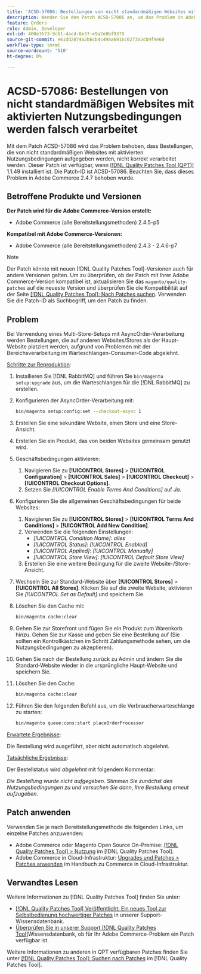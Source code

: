 ```yaml
---
title: 'ACSD-57086: Bestellungen von nicht standardmäßigen Websites mit aktivierten Nutzungsbedingungen werden falsch verarbeitet'
description: Wenden Sie den Patch ACSD-57086 an, um das Problem in Adobe Commerce zu beheben, bei dem Bestellungen, die von nicht standardmäßigen Websites mit aktivierten Nutzungsbedingungen aufgegeben werden, nicht korrekt verarbeitet werden.
feature: Orders
role: Admin, Developer
exl-id: 400e3673-9c61-4acd-8e37-e9a2e0bf9379
source-git-commit: e61dd2874a2b6cb4c49aa6916c6273a2cb9f9e60
workflow-type: tm+mt
source-wordcount: '510'
ht-degree: 0%

---
```


# ACSD-57086: Bestellungen von nicht standardmäßigen Websites mit aktivierten Nutzungsbedingungen werden falsch verarbeitet

Mit dem Patch ACSD-57086 wird das Problem behoben, dass Bestellungen, die von nicht standardmäßigen Websites mit aktivierten Nutzungsbedingungen aufgegeben werden, nicht korrekt verarbeitet werden. Dieser Patch ist verfügbar, wenn [[!DNL Quality Patches Tool (QPT)]](/help/announcements/adobe-commerce-announcements/magento-quality-patches-released-new-tool-to-self-serve-quality-patches.md) 1.1.49 installiert ist. Die Patch-ID ist ACSD-57086. Beachten Sie, dass dieses Problem in Adobe Commerce 2.4.7 behoben wurde.

## Betroffene Produkte und Versionen

**Der Patch wird für die Adobe Commerce-Version erstellt:**

* Adobe Commerce (alle Bereitstellungsmethoden) 2.4.5-p5

**Kompatibel mit Adobe Commerce-Versionen:**

* Adobe Commerce (alle Bereitstellungsmethoden) 2.4.3 - 2.4.6-p7

>[!NOTE]
>
>Der Patch könnte mit neuen [!DNL Quality Patches Tool]-Versionen auch für andere Versionen gelten. Um zu überprüfen, ob der Patch mit Ihrer Adobe Commerce-Version kompatibel ist, aktualisieren Sie das `magento/quality-patches` auf die neueste Version und überprüfen Sie die Kompatibilität auf der Seite [[!DNL Quality Patches Tool]: Nach Patches suchen](https://experienceleague.adobe.com/tools/commerce-quality-patches/index.html). Verwenden Sie die Patch-ID als Suchbegriff, um den Patch zu finden.

## Problem

Bei Verwendung eines Multi-Store-Setups mit AsyncOrder-Verarbeitung werden Bestellungen, die auf anderen Websites/Stores als der Haupt-Website platziert werden, aufgrund von Problemen mit der Bereichsverarbeitung im Warteschlangen-Consumer-Code abgelehnt.

<u>Schritte zur Reproduktion</u>:

1. Installieren Sie [!DNL RabbitMQ] und führen Sie `bin/magento setup:upgrade` aus, um die Warteschlangen für die [!DNL RabbitMQ] zu erstellen.
1. Konfigurieren der AsyncOrder-Verarbeitung mit:

   ```bash
   bin/magento setup:config:set --checkout-async 1
   ```

1. Erstellen Sie eine sekundäre Website, einen Store und eine Store-Ansicht.
1. Erstellen Sie ein Produkt, das von beiden Websites gemeinsam genutzt wird.
1. Geschäftsbedingungen aktivieren:
   1. Navigieren Sie zu **[!UICONTROL Stores]** > **[!UICONTROL Configuration]** > **[!UICONTROL Sales]** > **[!UICONTROL Checkout]** > **[!UICONTROL Checkout Options]**.
   1. Setzen Sie *[!UICONTROL Enable Terms And Conditions]* auf *Ja*.
1. Konfigurieren Sie die allgemeinen Geschäftsbedingungen für beide Websites:
   1. Navigieren Sie zu **[!UICONTROL Stores]** > **[!UICONTROL Terms And Conditions]** > **[!UICONTROL Add New Condition]**.
   1. Verwenden Sie die folgenden Einstellungen:
      * *[!UICONTROL Condition Name]*: *alles*
      * *[!UICONTROL Status]*: *[!UICONTROL Enabled]*
      * *[!UICONTROL Applied]*: *[!UICONTROL Manually]*
      * *[!UICONTROL Store View]*: *[!UICONTROL Default Store View]*
   1. Erstellen Sie eine weitere Bedingung für die zweite Website-/Store-Ansicht.
1. Wechseln Sie zur Standard-Website über **[!UICONTROL Stores]** > **[!UICONTROL All Stores]**. Klicken Sie auf die zweite Website, aktivieren Sie *[!UICONTROL Set as Default]* und speichern Sie.
1. Löschen Sie den Cache mit:

   ```bash
   bin/magento cache:clear
   ```

1. Gehen Sie zur Storefront und fügen Sie ein Produkt zum Warenkorb hinzu. Gehen Sie zur Kasse und geben Sie eine Bestellung auf (Sie sollten ein Kontrollkästchen im Schritt Zahlungsmethode sehen, um die Nutzungsbedingungen zu akzeptieren).
1. Gehen Sie nach der Bestellung zurück zu Admin und ändern Sie die Standard-Website wieder in die ursprüngliche Haupt-Website und speichern Sie.
1. Löschen Sie den Cache:

   ```bash
   bin/magento cache:clear
   ```

1. Führen Sie den folgenden Befehl aus, um die Verbraucherwarteschlange zu starten:

   ```bash
   bin/magento queue:cons:start placeOrderProcessor
   ```

<u>Erwartete Ergebnisse</u>:

Die Bestellung wird ausgeführt, aber nicht automatisch abgelehnt.

<u>Tatsächliche Ergebnisse</u>:

Der Bestellstatus wird *abgelehnt* mit folgendem Kommentar:

*Die Bestellung wurde nicht aufgegeben. Stimmen Sie zunächst den Nutzungsbedingungen zu und versuchen Sie dann, Ihre Bestellung erneut aufzugeben.*

## Patch anwenden

Verwenden Sie je nach Bereitstellungsmethode die folgenden Links, um einzelne Patches anzuwenden:

* Adobe Commerce oder Magento Open Source On-Premise: [[!DNL Quality Patches Tool] > Nutzung](https://experienceleague.adobe.com/docs/commerce-operations/tools/quality-patches-tool/usage.html) im [!DNL Quality Patches Tool].
* Adobe Commerce in Cloud-Infrastruktur: [Upgrades und Patches > Patches anwenden](https://experienceleague.adobe.com/docs/commerce-cloud-service/user-guide/develop/upgrade/apply-patches.html) im Handbuch zu Commerce in Cloud-Infrastruktur.

## Verwandtes Lesen

Weitere Informationen zu [!DNL Quality Patches Tool] finden Sie unter:

* [[!DNL Quality Patches Tool] Veröffentlicht: Ein neues Tool zur Selbstbedienung hochwertiger Patches](/help/announcements/adobe-commerce-announcements/magento-quality-patches-released-new-tool-to-self-serve-quality-patches.md) in unserer Support-Wissensdatenbank.
* [Überprüfen Sie in unserer Support [!DNL Quality Patches Tool]](/help/support-tools/patches-available-in-qpt-tool/check-patch-for-magento-issue-with-magento-quality-patches.md)Wissensdatenbank, ob für Ihr Adobe Commerce-Problem ein Patch verfügbar ist.

Weitere Informationen zu anderen in QPT verfügbaren Patches finden Sie unter [[!DNL Quality Patches Tool]: Suchen nach Patches](https://experienceleague.adobe.com/tools/commerce-quality-patches/index.html) im [!DNL Quality Patches Tool].
